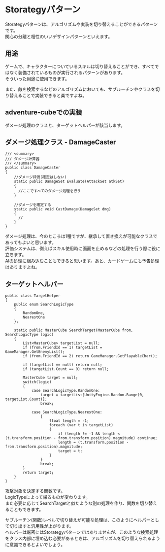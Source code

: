 # Storategyパターン
Storategyパターンは、アルゴリズムや実装を切り替えることができるパターンです。  
関心の分離と相性のいいデザインパターンといえます。  


## 用途
ゲームで、キャラクターについているスキルは切り替えることができ、すべてではなく装備されているものが実行されるパターンがあります。  
そういった用途に使用できます。  

また、敵を検索するなどのアルゴリズムにおいても、サブルーチンやクラスを切り替えることで実装できると楽ですよね。  


## adventure-cubeでの実装
ダメージ処理のクラスと、ターゲットヘルパーが該当します。  


## ダメージ処理クラス - DamageCaster

```
/// <summary>
/// ダメージ計算器
/// </summary>
public class DamageCaster
{
    //ダメージ評価(確定はしない)
    static public DamageSet Evaluate(AttackSet atkSet)
    {
      //ここですべてのダメージ処理を行う
    }

    //ダメージを確定する
    static public void CastDamage(DamageSet dmg)
    {
      //
    }
}
```
ダメージ処理は、今のところは1種ですが、継承して置き換えが可能なクラスであってもよいと思います。  
評価システムは、例えばスキル使用時に画面を止めるなどの処理を行う際に役に立ちます。  
AIの処理に組み込むこともできると思います。あと、カードゲームにも予告処理はありますよね。  


## ターゲットヘルパー
```
public class TargetHelper
{
    public enum SearchLogicType
    {
        RandomOne,
        NearestOne
    };

    static public MasterCube SearchTarget(MasterCube from, SearchLogicType logic)
    {
        List<MasterCube> targetList = null;
        if (from.FriendId == 1) targetList = GameManager.GetEnemyList();
        if (from.FriendId == 2) return GameManager.GetPlayableChar();

        if (targetList == null) return null;
        if (targetList.Count == 0) return null;

        MasterCube target = null;
        switch(logic)
        {
            case SearchLogicType.RandomOne:
                target = targetList[UnityEngine.Random.Range(0, targetList.Count)];
                break;

            case SearchLogicType.NearestOne:
                {
                    float length = -1;
                    foreach (var t in targetList)
                    {
                        if (length != -1 && length < (t.transform.position - from.transform.position).magnitude) continue;
                        length = (t.transform.position - from.transform.position).magnitude;
                        target = t;
                    }
                }
                break;
        }
        return target;
    }
}
```

攻撃対象を決定する関数です。  
LogicTypeによって帰るものが変わります。  
また必要に応じてSearchTargetと似たような別の処理を作り、関数を切り替えることもできます。  

サブルーチン(関数)レベルで切り替えが可能な処理は、このようにヘルパーとして切り出すと汎用性が上がります。  
ヘルパーは厳密にはStorategyパターンではありませんが、このような検索処理をクラス内部に埋め込む必要があるときは、アルゴリズムを切り替えられるように意識できるとよいでしょう。
